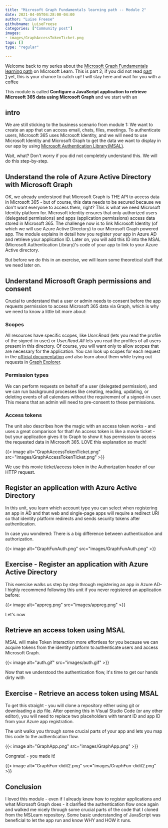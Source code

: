 ```yaml
---
title: "Microsoft Graph Fundamentals learning path -- Module 2"
date: 2021-04-05T04:28:00-04:00
author: "Luise Freese"
githubname: LuiseFreese
categories: ["Community post"]
images:
- images/GraphAccessTokenTicket.png
tags: []
type: "regular"

---
```


Welcome back to my series about the [Microsoft Graph Fundamentals
learning
path](https://docs.microsoft.com/learn/paths/m365-msgraph-fundamentals/) on
Microsoft Learn. This is part 2; if you did not read [part
1](https://m365princess.com/microsoft-graph-fundamentals-learning-path-module-1/) yet,
this is your chance to catch up! I will stay here and wait for you with
a coffee

This module is called **Configure a JavaScript application to retrieve
Microsoft 365 data using Microsoft Graph** and we start with an

## intro

We are still sticking to the business scenario from module 1: We want to
create an app that can access email, chats, files, meetings. To
authenticate users, Microsoft 365 uses Microsoft Identity, and we will
need to use Microsoft Identity and Microsoft Graph to get the data we
want to display in our app by using [Microsoft Authentication
Library(MSAL)](https://docs.microsoft.com/azure/active-directory/develop/msal-overview).

Wait, what? Don't worry if you did not completely understand this. We
will do this step-by-step.

## Understand the role of Azure Active Directory with Microsoft Graph

OK, we already understood that Microsoft Graph is THE API to access data
in Microsoft 365 - but of course, this data needs to be secured because
we don't want everyone to access them, right? This is what we need
Microsoft Identity platform for. Microsoft identity ensures that only
authorized users (delegated permissions) and apps (application
permissions) access data stored in Microsoft 365. The challenge now is
to link Microsoft Identity (of which we will use Azure Active Directory)
to our Microsoft Graph powered app. The module explains in detail how
you register your app in Azure AD and retrieve your application ID.
Later on, you will add this ID into the MSAL (Microsoft Authentication
Library)'s code of your app to link to your Azure Active directory.

But before we do this in an exercise, we will learn some theoretical
stuff that we need later on.

## Understand Microsoft Graph permissions and consent 

Crucial to understand that a user or admin needs to consent before the
app requests permission to access Microsoft 365 data via Graph, which is
why we need to know a little bit more about:

### Scopes

All resources have specific scopes, like *User.Read* (lets you read the
profile of the signed-in user) or *User.Read.All* lets you read the
profiles of all users present in this directory. Of course, you will
want only to allow scopes that are necessary for the application. You
can look up scopes for each request in the [official
documentation](https://docs.microsoft.com/graph/api/overview?toc=.%2Fref%2Ftoc.json&view=graph-rest-1.0) and
also learn about them while trying out requests in [Graph
Explorer](https://aka.ms/ge).

### Permission types

We can perform requests on behalf of a user (delegated permission), and
we can run background processes like creating, reading, updating, or
deleting events of all calendars without the requirement of a signed-in
user. This means that an admin will need to pre-consent to these
permissions.

### Access tokens

The unit also describes how the magic with an access token works - and
uses a great comparison for that! An access token is like a movie
ticket - but your application gives it to Graph to show it has
permission to access the requested data in Microsoft 365. LOVE this
explanation so much!

{{< image alt="GraphAccessTokenTicket.png" src="images/GraphAccessTokenTicket.png" >}}

We use this movie ticket/access token in the Authorization header of our
HTTP request.

## Register an application with Azure Active Directory

In this unit, you learn which account type you can select when
registering an app in AD and that web and single-page apps will require
a redirect URI so that identity platform redirects and sends security
tokens after authentication.

In case you wondered: There is a big difference between authentication
and authorization.

{{< image alt="GraphFunAuth.png" src="images/GraphFunAuth.png" >}}

## Exercise - Register an application with Azure Active Directory

This exercise walks us step by step through registering an app in Azure
AD- I highly recommend following this unit if you never registered an
application before:

{{< image alt="appreg.png" src="images/appreg.png" >}}

Let's now

## Retrieve an access token using MSAL

MSAL will make Token interaction more effortless for you because we can
acquire tokens from the identity platform to authenticate users and
access Microsoft Graph.

{{< image alt="auth.gif" src="images/auth.gif" >}}

Now that we understood the authentication flow, it's time to get our
hands dirty with

## Exercise - Retrieve an access token using MSAL

To get this straight - you will clone a repository either using git or
downloading a zip file. After opening this in Visual Studio Code (or any
other editor), you will need to replace two placeholders with tenant ID
and app ID from your Azure app registration.

The unit walks you through some crucial parts of your app and lets you
map this code to the authentication flow.

{{< image alt="GraphApp.png" src="images/GraphApp.png" >}}

Congrats! - you made it!

{{< image alt="GraphFun-didit2.png" src="images/GraphFun-didit2.png" >}}

## Conclusion

I loved this module - even if I already knew how to register
applications and what Microsoft Graph does - it clarified the
authentication flow once again and walked me nicely through some crucial
parts of the code that I cloned from the MSLearn repository. Some basic
understanding of JavaScript was beneficial to let the app run and know
WHY and HOW it runs.
